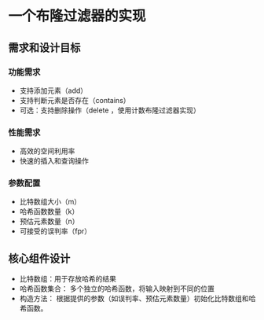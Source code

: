 # 一个布隆过滤器的实现

## 需求和设计目标

### 功能需求

- 支持添加元素（add）
- 支持判断元素是否存在（contains） 
- 可选：支持删除操作（delete ，使用计数布隆过滤器实现）

### 性能需求

- 高效的空间利用率
- 快速的插入和查询操作

### 参数配置

- 比特数组大小（m） 
- 哈希函数数量（k） 
- 预估元素数量（n） 
- 可接受的误判率（fpr）


## 核心组件设计

- 比特数组：用于存放哈希的结果
- 哈希函数集合： 多个独立的哈希函数，将输入映射到不同的位置
- 构造方法： 根据提供的参数（如误判率、预估元素数量）初始化比特数组和哈希函数。